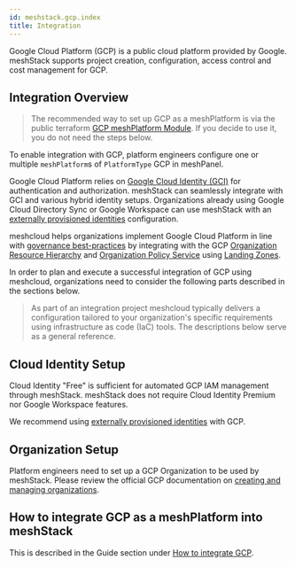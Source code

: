 ```yaml
---
id: meshstack.gcp.index
title: Integration
---
```


Google Cloud Platform (GCP) is a public cloud platform provided by Google.
meshStack supports project creation, configuration, access control and cost management for GCP.

## Integration Overview

> The recommended way to set up GCP as a meshPlatform is via the public terraform [GCP meshPlatform Module](https://github.com/meshcloud/terraform-gcp-meshplatform). If you decide to use it, you do not need the steps below.

To enable integration with GCP, platform engineers configure one or multiple `meshPlatform`s of `PlatformType` GCP in meshPanel.

Google Cloud Platform relies on [Google Cloud Identity (GCI)](https://cloud.google.com/identity/) for authentication and authorization. meshStack can seamlessly integrate with GCI and various hybrid identity setups.
Organizations already using Google Cloud Directory Sync or Google Workspace can use meshStack with an [externally provisioned identities](meshstack.identity-federation.md) configuration.

meshcloud helps organizations implement Google Cloud Platform in line with [governance best-practices](https://cloud.google.com/docs/enterprise/best-practices-for-enterprise-organizations) by integrating with the GCP [Organization Resource Hierarchy](https://cloud.google.com/resource-manager/docs/cloud-platform-resource-hierarchy) and [Organization Policy Service](https://cloud.google.com/resource-manager/docs/organization-policy/overview) using [Landing Zones](meshstack.gcp.landing-zones.md).

In order to plan and execute a successful integration of GCP using meshcloud, organizations need to consider the following parts described in the sections below.

> As part of an integration project meshcloud typically delivers a configuration tailored to your organization's specific requirements using infrastructure as code (IaC) tools. The descriptions below serve as a general reference.

## Cloud Identity Setup

Cloud Identity "Free" is sufficient for automated GCP IAM management through meshStack. meshStack does not require Cloud Identity Premium nor Google Workspace features.

We recommend using [externally provisioned identities](meshstack.identity-federation.md) with GCP.

## Organization Setup

Platform engineers need to set up a GCP Organization to be used by meshStack. Please review the official GCP documentation on [creating and managing organizations](https://cloud.google.com/resource-manager/docs/creating-managing-organization).


## How to integrate GCP as a meshPlatform into meshStack

This is described in the Guide section under [How to integrate GCP](/new-guide-how-to-integrate-gcp).
